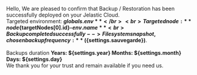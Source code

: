 Hello,
We are pleased to confirm that Backup / Restoration has been successfully deployed on your Jelastic Cloud.
<br>Targeted environment: **${globals.env}** </br>
<br>Targeted node : **node${targetNodes[0].id}-${env.name}**
<br>Backup completed successfully --> Filesystem snapshot, chosen backup frequency: **(${settings.sauvegarde})**.</br>
<br>Backups duration **Years: ${settings.year} Months: ${settings.month} Days: ${settings.day}**</br>
We thank you for your trust and remain available if you need us.


